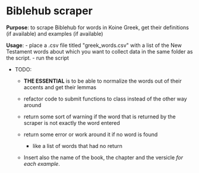 # Biblehub scraper

**Purpose**: to scrape Biblehub for words in Koine Greek, get their definitions (if available) and examples (if available) 

**Usage**:
    - place a .csv file titled "greek_words.csv" with a list of the New Testament words about which you want to collect data in the same folder as the script.
    - run the script

- TODO:
    - **THE ESSENTIAL** is to be able to normalize the words out of their accents and get their lemmas

    - refactor code to submit functions to class instead of the other way around
    - return some sort of warning if the word that is returned by the scraper is not exactly the word entered
    - return some error or work around it if no word is found
        - like a list of words that had no return
    - Insert also the name of the book, the chapter and the versicle *for each example*.
